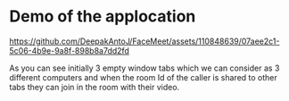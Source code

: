 # Demo of the applocation

https://github.com/DeepakAntoJ/FaceMeet/assets/110848639/07aee2c1-5c06-4b9e-9a8f-898b8a7dd2fd

As you can see initially 3 empty window tabs which we can consider as 3 different computers and when the room Id of the caller is shared to other tabs they can join in the room with their video.
